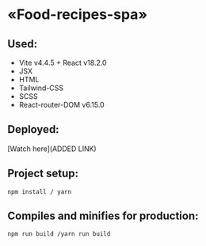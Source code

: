 # «Food-recipes-spa»

## Used:
- Vite v4.4.5 + React v18.2.0
- JSX
- HTML
- Tailwind-CSS
- SCSS
- React-router-DOM v6.15.0

## Deployed:
[Watch here](ADDED LINK)

## Project setup:
```
npm install / yarn
```

## Compiles and minifies for production:
```
npm run build /yarn run build
```
